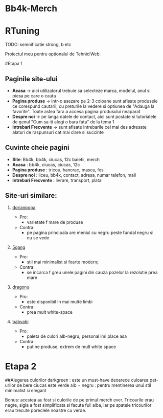 # Bb4k-Merch

# RTuning
TODO: semnificatie strong, b etc

Proiectul meu pentru optionalul de TehniciWeb.

#Etapa 1

## Paginile site-ului

- **Acasa** -> aici utilizatorul trebuie sa selecteze marca, modelul, anul si piesa pe care o cauta
- **Pagina produse** -> intr-o asezare pe 2-3 coloane sunt afisate produsele ce corespund cautarii, cu preturile la vedere si optiunea de "Adauga la favorite". Toate astea fara a accesa pagina produsului neaparat
- **Despre noi** -> pe langa datele de contact, aici sunt postate si tutorialele de genul "Cum sa iti alegi o bara fata" de la tema 1
- **Intrebari Frecvente** -> sunt afisate intrebarile cel mai des adresate alaturi de raspunsuri cat mai clare si succinte


## Cuvinte cheie pagini

- **Site**: Bb4k, bb4k, ciucas, 12c baietii, merch
- **Acasa** : bb4k, ciucas, ciucas, 12c
- **Pagina produse** : tricou, hanorac, masca, fes
- **Despre noi** : liceu, bb4k, contact, adresa, numar telefon, mail
- **Intrebari Frecvente** : livrare, transport, plata

## Site-uri similare:

1. [dorianpopa](https://www.dorianpopa.ro/)
    - Pro:
        - varietate f mare de produse
    - Contra:
        - pe pagina principala are meniul cu negru peste fundal negru si nu se vede


2. [5gang](https://shop.5gang.ro/)
    - Pro:
        - stil mai minimalist si foarte modern;
    - Contra:
        - se incarca f greu unele pagini din cauza pozelor la rezolutie prea mare


3. [dragonu](http://www.dragonu.ro/)
    - Pro:
        - este disponibil in mai multe limbi
    - Contra:
        - prea mult white-space


4. [babyabi](https://www.babyabi.ro/)
    - Pro:
        - paleta de culori alb-negru, personal imi place asa
    - Contra:
        - putine produse, extrem de mult white space

# Etapa 2

##Alegerea culorilor
   darkgreen : este un must-have deoarece culoarea pet-urilor de bere ciucas este verde
   alb + negru : pentru mentinerea unui stil minimalist si elegant
   
   Bonus: acestea au fost si culorile de pe primul merch ever. Tricourile erau negre, sigla a fost 
simplificata si facuta full alba, iar pe spatele tricourilor erau trecute poreclele noastre cu verde.


